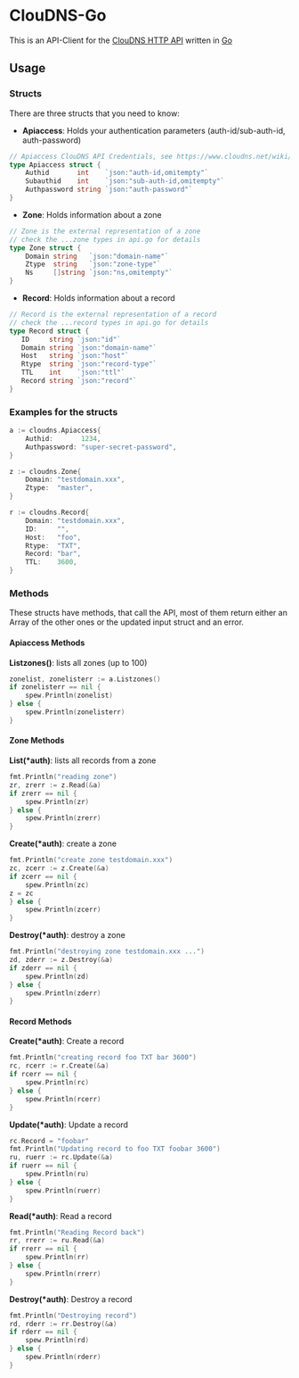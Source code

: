 # ClouDNS-Go

This is an API-Client for the [ClouDNS HTTP API](https://www.cloudns.net/wiki/article/42/) written in [Go](https://golang.org)

## Usage

### Structs

There are three structs that you need to know:

 * **Apiaccess**: Holds your authentication parameters (auth-id/sub-auth-id, auth-password)
```go
// Apiaccess ClouDNS API Credentials, see https://www.cloudns.net/wiki/article/42/
type Apiaccess struct {
	Authid       int    `json:"auth-id,omitempty"`
	Subauthid    int    `json:"sub-auth-id,omitempty"`
	Authpassword string `json:"auth-password"`
}
```

 * **Zone**: Holds information about a zone
```go
// Zone is the external representation of a zone
// check the ...zone types in api.go for details
type Zone struct {
	Domain string   `json:"domain-name"`
	Ztype  string   `json:"zone-type"`
	Ns     []string `json:"ns,omitempty"`
}
```
 * **Record**: Holds information about a record
 ```go
 // Record is the external representation of a record
// check the ...record types in api.go for details
type Record struct {
	ID     string `json:"id"`
	Domain string `json:"domain-name"`
	Host   string `json:"host"`
	Rtype  string `json:"record-type"`
	TTL    int    `json:"ttl"`
	Record string `json:"record"`
}
```
 

### Examples for the structs

```go
a := cloudns.Apiaccess{
    Authid:       1234,
    Authpassword: "super-secret-password",
}

z := cloudns.Zone{
    Domain: "testdomain.xxx",
    Ztype:  "master",
}

r := cloudns.Record{
    Domain: "testdomain.xxx",
    ID:     "",
    Host:   "foo",
    Rtype:  "TXT",
    Record: "bar",
    TTL:    3600,
}
 ```

### Methods
 
These structs have methods, that call the API, most of them return either an Array of the other ones or the updated input struct and an error.
 
#### Apiaccess Methods

**Listzones()**: lists all zones (up to 100)

```go
zonelist, zonelisterr := a.Listzones()
if zonelisterr == nil {
    spew.Println(zonelist)
} else {
    spew.Println(zonelisterr)
}
```

#### Zone Methods

**List(*auth)**: lists all records from a zone
```go
fmt.Println("reading zone")
zr, zrerr := z.Read(&a)
if zrerr == nil {
    spew.Println(zr)
} else {
    spew.Println(zrerr)
}
```

**Create(*auth)**: create a zone

```go
fmt.Println("create zone testdomain.xxx")
zc, zcerr := z.Create(&a)
if zcerr == nil {
    spew.Println(zc)
z = zc
} else {
    spew.Println(zcerr)
}
```

**Destroy(*auth)**: destroy a zone

```go
fmt.Println("destroying zone testdomain.xxx ...")
zd, zderr := z.Destroy(&a)
if zderr == nil {
    spew.Println(zd)
} else {
    spew.Println(zderr)
}
```

#### Record Methods

**Create(*auth)**: Create a record
```go
fmt.Println("creating record foo TXT bar 3600")
rc, rcerr := r.Create(&a)
if rcerr == nil {
    spew.Println(rc)
} else {
    spew.Println(rcerr)
}
```

**Update(*auth)**: Update a record
```go
rc.Record = "foobar"
fmt.Println("Updating record to foo TXT foobar 3600")
ru, ruerr := rc.Update(&a)
if ruerr == nil {
    spew.Println(ru)
} else {
    spew.Println(ruerr)
}
```

**Read(*auth)**: Read a record
```go
fmt.Println("Reading Record back")
rr, rrerr := ru.Read(&a)
if rrerr == nil {
    spew.Println(rr)
} else {
    spew.Println(rrerr)
}
```

**Destroy(*auth)**: Destroy a record
```go
fmt.Println("Destroying record")
rd, rderr := rr.Destroy(&a)
if rderr == nil {
    spew.Println(rd)
} else {
    spew.Println(rderr)
}
```
